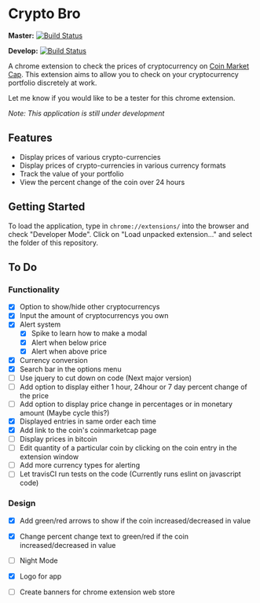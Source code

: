 # Crypto Bro
**Master:** [![Build Status](https://travis-ci.org/khanguslee/crypto-bro.svg?branch=khanguslee%2FtravisCI)](https://travis-ci.org/khanguslee/crypto-bro)

**Develop:** [![Build Status](https://travis-ci.org/khanguslee/crypto-bro.svg?branch=khanguslee%2Fdevelop)](https://travis-ci.org/khanguslee/crypto-bro)

A chrome extension to check the prices of cryptocurrency on [Coin Market Cap](https://coinmarketcap.com/). This extension aims to allow you to check on your cryptocurrency portfolio discretely at work.

Let me know if you would like to be a tester for this chrome extension.

*Note: This application is still under development*

## Features
- Display prices of various crypto-currencies
- Display prices of crypto-currencies in various currency formats
- Track the value of your portfolio
- View the percent change of the coin over 24 hours

## Getting Started
To load the application, type in `chrome://extensions/` into the browser and check "Developer Mode". Click on "Load unpacked extension..." and select the folder of this repository. 

## To Do
### Functionality
- [x] Option to show/hide other cryptocurrencys
- [x] Input the amount of cryptocurrencys you own
- [x] Alert system
    - [x] Spike to learn how to make a modal
    - [x] Alert when below price
    - [x] Alert when above price
- [x] Currency conversion
- [x] Search bar in the options menu
- [ ] Use jquery to cut down on code (Next major version)
- [ ] Add option to display either 1 hour, 24hour or 7 day percent change of the price
- [ ] Add option to display price change in percentages or in monetary amount (Maybe cycle this?)
- [x] Displayed entries in same order each time
- [x] Add link to the coin's coinmarketcap page
- [ ] Display prices in bitcoin
- [ ] Edit quantity of a particular coin by clicking on the coin entry in the extension window
- [ ] Add more currency types for alerting 
- [ ] Let travisCI run tests on the code (Currently runs eslint on javascript code) 

### Design
- [x] Add green/red arrows to show if the coin increased/decreased in value
- [x] Change percent change text to green/red if the coin increased/decreased in value
- [ ] Night Mode
- [x] Logo for app
- [ ] Create banners for chrome extension web store

